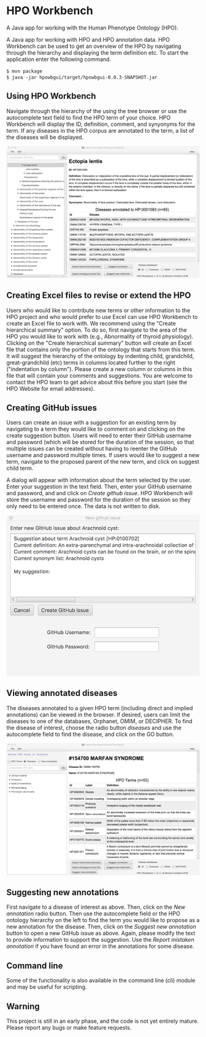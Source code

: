 # HPO Workbench
A Java app for working with the Human Phenotype Ontology (HPO).

A Java app for working with HPO and HPO annotation data. HPO Workbench can be used to get an overview of the HPO by navigating
through the hierarchy and displaying the term definition etc. To start the application enter the following command.
```
$ mvn package
$ java -jar hpowbgui/target/hpowbgui-0.0.3-SNAPSHOT.jar 
```
## Using HPO Workbench
Navigate through the hierarchy of the using the tree browser or
use the autocomplete text field to find the HPO term of your choice.
HPO Workbench will display the ID, definition, comment, and synyonyms 
for the term. If any diseases in the HPO corpus are annotated to 
the term, a list of the diseases will be displayed.

![HPO Workbench screenshot](misc/HPOworkbench.png)

## Creating Excel files to revise or extend the HPO
Users who would like to contribute new terms or other information to the
HPO project and who would prefer to use Excel can use HPO Workbench to
create an Excel file to work with. We recommend using the "Create hierarchical summary"
option. To do so, first navigate to the area of the HPO you would like to 
work with (e.g., Abnormality of thyroid physiology). Clicking
on the "Create hierarchical summary" button will create an Excel file that
contains only the portion of the ontology that starts from this term.
It will suggest the hierarchy of the ontology by indenting child, grandchild,
great-grandchild (etc) terms in columns located further to the right ("indentation by column").
Please create a new column or columns in this file that will contain your comments
and suggestions. You are welcome to contact the HPO team to 
get advice about this before you start (see the HPO Website for email addresses).

## Creating GitHub issues
Users can create an issue with a suggestion for an existing term by navigating to a term they would like to
comment on and clicking on the create suggestion button. Users will need to enter their GitHub username
and password (which will be stored for the duration of the session, so that multiple issues can be created
without having to reenter the GitHub username and password multiple times.
If users would like to suggest a new term, navigate to the proposed parent of the new term, and click on
suggest child term.

A dialog will appear with information about the term selected by the user. Enter your suggestion in the
text field. Then, enter your GitHub username and password, and  and click on *Create github issue*. HPO
Workbench will store the username and password for the duration of the session so they only need to be
entered once. The data is not written to disk.

![HPO Workbench screenshot](misc/GitHubNewIssue.png)

## Viewing annotated diseases
The diseases annotated to a given HPO term (including direct and implied annotations) can be viewed in the
browser. If desired, users can limit the diseases to one of the databases, Orphanet, OMIM, or DECIPHER.
To find the disease of interest, choose the radio button *diseases* and use the autocomplete field
to find the disease, and click on the GO button.

![HPO Workbench screenshot](misc/HPOworkbenchDiseaseView.png)


## Suggesting new annotations
First navigate to a disease of interest as above. Then, click on the *New annotation* radio button. Then
use the autocomplete field or the HPO ontology hierarchy on the left to find the term you would like to
propose as a new annotation for the disease. Then, click on the *Suggest new annotation* button to
open a new GitHub issue as above. Again, please modify the text to provide information to support the suggestion.
Use the *Report mistaken annotation* if you have found an error in the annotations for some disease.


## Command line
Some of the functionality is also available in the command line (cli) module
and may be useful for scripting.

## Warning

This project is still in an early phase, and the code is not yet entirely mature. Please report any
bugs or make feature requests.
